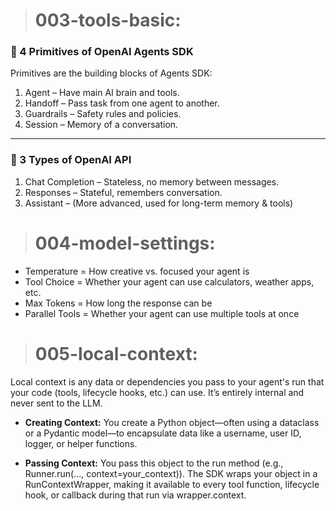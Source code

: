 > # 003-tools-basic:

### 🧱 4 Primitives of OpenAI Agents SDK
Primitives are the building blocks of Agents SDK:

1. Agent – Have main AI brain and tools.
3. Handoff – Pass task from one agent to another.
3. Guardrails – Safety rules and policies.
4. Session – Memory of a conversation.
---
### 🧾 3 Types of OpenAI API
1. Chat Completion – Stateless, no memory between messages.
2. Responses – Stateful, remembers conversation.
3. Assistant – (More advanced, used for long-term memory & tools)

> # 004-model-settings:
- Temperature = How creative vs. focused your agent is
- Tool Choice = Whether your agent can use calculators, weather apps, etc.
- Max Tokens = How long the response can be
- Parallel Tools = Whether your agent can use multiple tools at once

> # 005-local-context:
Local context is any data or dependencies you pass to your agent's run that your code (tools, lifecycle hooks, etc.) can use. It’s entirely internal and never sent to the LLM.
- **Creating Context:** You create a Python object—often using a dataclass or a Pydantic model—to encapsulate data like a username, user ID, logger, or helper functions.

- **Passing Context:** You pass this object to the run method (e.g., Runner.run(..., context=your_context)). The SDK wraps your object in a RunContextWrapper, making it available to every tool function, lifecycle hook, or callback during that run via wrapper.context.